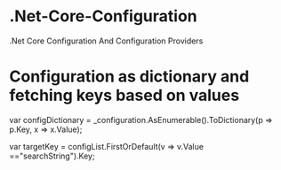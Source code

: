 # .Net-Core-Configuration
.Net Core Configuration And Configuration Providers



# Configuration as dictionary and fetching keys based on values
   var configDictionary = _configuration.AsEnumerable().ToDictionary(p => p.Key, x => x.Value);
   
   var targetKey = configList.FirstOrDefault(v => v.Value =="searchString").Key;
